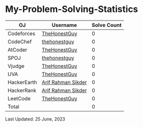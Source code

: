 # My-Problem-Solving-Statistics




| OJ | Username | Solve Count |
| -- | -------- | ----------- |
| Codeforces | [TheHonestGuy](https://codeforces.com/profile/TheHonestGuy) | 0 |
| CodeChef | [thehonestguy](https://www.codechef.com/users/thehonestguy) | 0 |
| AtCoder | [TheHonestGuy](https://atcoder.jp/users/TheHonestGuy)| 0 |
| SPOJ | [thehonestguy](https://www.spoj.com/myaccount/thehonestguy) | 0 | 
| Vjudge | [TheHonestGuy](https://vjudge.net/user/TheHonestGuy) | 0 |
| UVA | [TheHonestGuy](https://onlinejudge.org/index.php?option=com_onlinejudge&Itemid=15) | 0 |
| HackerEarth | [Arif Rahman Sikder](https://www.hackerearth.com/@arifrahman78640) | 0 |
| HackerRank | [Arif Rahman Sikder](https://www.hackerrank.com/arifrahman78640) | 0 |
| LeetCode | [TheHonestGuy](https://leetcode.com/TheHonestGuy/) | 0 |
| Total | | 0 |

Last Updated: 25 June, 2023

